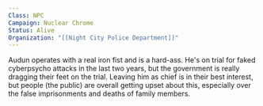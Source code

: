 ```yaml
---
Class: NPC
Campaign: Nuclear Chrome
Status: Alive
Organization: "[[Night City Police Department]]"
---
```

 Audun operates with a real iron fist and is a hard-ass. He's on trial for faked cyberpsycho attacks in the last two years, but the government is really dragging their feet on the trial. Leaving him as chief is in their best interest, but people (the public) are overall getting upset about this, especially over the false imprisonments and deaths of family members.